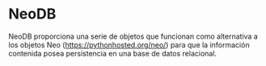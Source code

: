 NeoDB
=====

NeoDB proporciona una serie de objetos que funcionan como alternativa a los objetos Neo (https://pythonhosted.org/neo/) para que la información contenida posea persistencia en una base de datos relacional.
